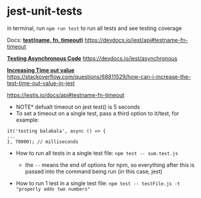 # jest-unit-tests

in terminal, run `npm run test` to run all tests and see testing coverage

Docs:
<ins>**test(name, fn, timeout)**</ins>
https://devdocs.io/jest/api#testname-fn-timeout

<ins>**Testing Asynchronous Code**</ins>
https://devdocs.io/jest/asynchronous

<ins>**Increasing Time out value**</ins>
https://stackoverflow.com/questions/68811529/how-can-i-increase-the-test-time-out-value-in-jest

https://jestjs.io/docs/api#testname-fn-timeout

- NOTE\* defualt timeout on jest test() is 5 seconds
- To set a timeout on a single test, pass a third option to it/test, for example:

```
it('testing balabala', async () => {
...
}, 70000); // milliseconds
```

- How to run all tests in a single test file:
  `npm test -- sum.test.js`

  - the `--` means the end of options for npm, so everything after this is passed into the command being run (in this case, jest)

- How to run 1 test in a single test file:
  `npm test -- testFile.js -t "properly adds two numbers"`
